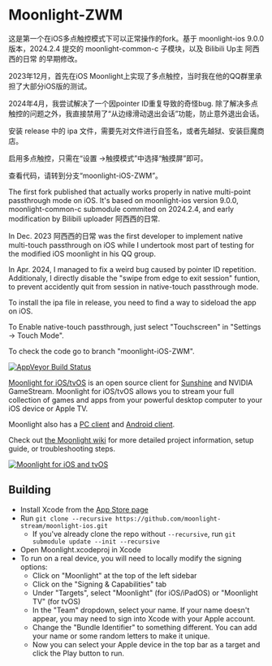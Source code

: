 # Moonlight-ZWM

这是第一个在iOS多点触控模式下可以正常操作的fork。基于 moonlight-ios 9.0.0 版本，2024.2.4 提交的 moonlight-common-c 子模块，以及 Bilibili Up主 阿西西的日常 的早期修改。 

2023年12月，首先在iOS Moonlight上实现了多点触控，当时我在他的QQ群里承担了大部分iOS版的测试。

2024年4月，我尝试解决了一个因pointer ID重复导致的奇怪bug. 除了解决多点触控的问题之外，我直接禁用了“从边缘滑动退出会话”功能，防止意外退出会话。

安装 release 中的 ipa 文件，需要先对文件进行自签名，或者先越狱、安装巨魔商店。

启用多点触控，只需在“设置 ->触摸模式”中选择“触摸屏”即可。

查看代码，请转到分支“moonlight-iOS-ZWM”。



The first fork published that actually works properly in native multi-point passthrough mode on iOS. It's based on moonlight-ios version 9.0.0, moonlight-common-c submodule commited on 2024.2.4, and early modification by Bilibili uploader 阿西西的日常. 

In Dec. 2023 阿西西的日常 was the first developer to implement native multi-touch passthrough on iOS while I undertook most part of testing for the modified iOS moonlight in his QQ group. 

In Apr. 2024, I managed to fix a weird bug caused by pointer ID repetition. Additionaly, I directly disable the "swipe from edge to exit session" funtion, to prevent accidently quit from session in native-touch passthrough mode.

To install the ipa file in release, you need to find a way to sideload the app on iOS.

To Enable native-touch passthrough, just select "Touchscreen" in "Settings -> Touch Mode".

To check the code go to branch "moonlight-iOS-ZWM".


[![AppVeyor Build Status](https://ci.appveyor.com/api/projects/status/kwv8vpwr457lqn25/branch/master?svg=true)](https://ci.appveyor.com/project/cgutman/moonlight-ios/branch/master)

[Moonlight for iOS/tvOS](https://moonlight-stream.org) is an open source client for [Sunshine](https://github.com/LizardByte/Sunshine) and NVIDIA GameStream. Moonlight for iOS/tvOS allows you to stream your full collection of games and apps from your powerful desktop computer to your iOS device or Apple TV.

Moonlight also has a [PC client](https://github.com/moonlight-stream/moonlight-qt) and [Android client](https://github.com/moonlight-stream/moonlight-android).

Check out [the Moonlight wiki](https://github.com/moonlight-stream/moonlight-docs/wiki) for more detailed project information, setup guide, or troubleshooting steps.

[![Moonlight for iOS and tvOS](https://moonlight-stream.org/images/App_Store_Badge_135x40.svg)](https://apps.apple.com/us/app/moonlight-game-streaming/id1000551566)

## Building
* Install Xcode from the [App Store page](https://apps.apple.com/us/app/xcode/id497799835)
* Run `git clone --recursive https://github.com/moonlight-stream/moonlight-ios.git`
  *  If you've already clone the repo without `--recursive`, run `git submodule update --init --recursive`
* Open Moonlight.xcodeproj in Xcode
* To run on a real device, you will need to locally modify the signing options:
    * Click on "Moonlight" at the top of the left sidebar
    * Click on the "Signing & Capabilities" tab
    * Under "Targets", select "Moonlight" (for iOS/iPadOS) or "Moonlight TV" (for tvOS)
    * In the "Team" dropdown, select your name. If your name doesn't appear, you may need to sign into Xcode with your Apple account.
    * Change the "Bundle Identifier" to something different. You can add your name or some random letters to make it unique.
    * Now you can select your Apple device in the top bar as a target and click the Play button to run.
